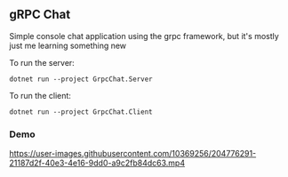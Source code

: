 gRPC Chat
---

Simple console chat application using the grpc framework, but it's mostly just me learning something new

To run the server:
```shell
dotnet run --project GrpcChat.Server
```

To run the client:
```shell
dotnet run --project GrpcChat.Client
```

### Demo

https://user-images.githubusercontent.com/10369256/204776291-21187d2f-40e3-4e16-9dd0-a9c2fb84dc63.mp4
